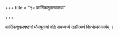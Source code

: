 +++
title = "९० कार्तिकशुक्लषष्ठ्यां"

+++

कार्तिकशुक्लषष्ठ्यां भौमयुतायां वह्नि समभ्यर्च्य तत्प्रीत्यर्थं विप्रभोजनंकार्यम् ।
